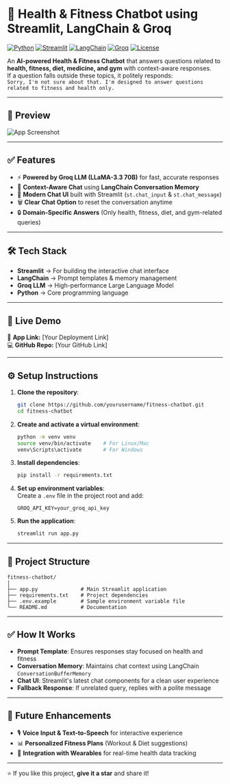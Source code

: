 
# 💪 Health & Fitness Chatbot using Streamlit, LangChain & Groq

[![Python](https://img.shields.io/badge/Python-3.12%2B-blue)](https://www.python.org/)
[![Streamlit](https://img.shields.io/badge/Streamlit-Framework-red)](https://streamlit.io/)
[![LangChain](https://img.shields.io/badge/LangChain-Powered-orange)](https://www.langchain.com/)
[![Groq](https://img.shields.io/badge/Groq-LLM-green)](https://groq.com/)
[![License](https://img.shields.io/badge/License-MIT-lightgrey)](LICENSE)

An **AI-powered Health & Fitness Chatbot** that answers questions related to **health, fitness, diet, medicine, and gym** with context-aware responses.  
If a question falls outside these topics, it politely responds:  
`Sorry, I'm not sure about that. I'm designed to answer questions related to fitness and health only.`  

---

## 📸 Preview
![App Screenshot](your-screenshot-link-here)

---

## ✅ Features
- ⚡ **Powered by Groq LLM (LLaMA-3.3 70B)** for fast, accurate responses  
- 🧠 **Context-Aware Chat** using **LangChain Conversation Memory**  
- 💬 **Modern Chat UI** built with Streamlit (`st.chat_input` & `st.chat_message`)  
- 🗑 **Clear Chat Option** to reset the conversation anytime  
- 🔒 **Domain-Specific Answers** (Only health, fitness, diet, and gym-related queries)  

---

## 🛠 Tech Stack
- **Streamlit** → For building the interactive chat interface  
- **LangChain** → Prompt templates & memory management  
- **Groq LLM** → High-performance Large Language Model  
- **Python** → Core programming language  

---

## 🚀 Live Demo
🔗 **App Link:** [Your Deployment Link]  
💻 **GitHub Repo:** [Your GitHub Link]  

---

## ⚙️ Setup Instructions

1. **Clone the repository**:
   ```bash
   git clone https://github.com/yourusername/fitness-chatbot.git
   cd fitness-chatbot
   ```

2. **Create and activate a virtual environment**:
   ```bash
   python -m venv venv
   source venv/bin/activate    # For Linux/Mac
   venv\Scripts\activate       # For Windows
   ```

3. **Install dependencies**:
   ```bash
   pip install -r requirements.txt
   ```

4. **Set up environment variables**:  
   Create a `.env` file in the project root and add:
   ```
   GROQ_API_KEY=your_groq_api_key
   ```

5. **Run the application**:
   ```bash
   streamlit run app.py
   ```

---

## 📂 Project Structure
```
fitness-chatbot/
│
├── app.py              # Main Streamlit application
├── requirements.txt    # Project dependencies
├── .env.example        # Sample environment variable file
└── README.md           # Documentation
```

---

## ✅ How It Works
- **Prompt Template**: Ensures responses stay focused on health and fitness  
- **Conversation Memory**: Maintains chat context using LangChain `ConversationBufferMemory`  
- **Chat UI**: Streamlit's latest chat components for a clean user experience  
- **Fallback Response**: If unrelated query, replies with a polite message  

---

## 🔮 Future Enhancements
- 🎙 **Voice Input & Text-to-Speech** for interactive experience  
- 📊 **Personalized Fitness Plans** (Workout & Diet suggestions)  
- 🔗 **Integration with Wearables** for real-time health data tracking  

---

⭐ If you like this project, **give it a star** and share it!  
